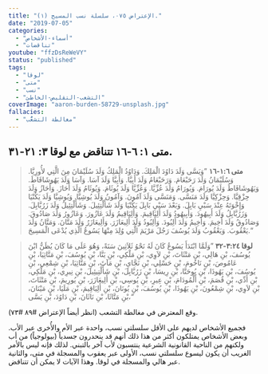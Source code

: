 ```yaml
---
title: "الإعتراض ٠٧٥، سلسلة نسب المسيح (١)."
date: "2019-07-05"
categories: 
  - "أسماء-الأشخاص"
  - "تناقضات"
youtube: "ffzDsReWeVY"
status: "published"
tags: 
  - "لوقا"
  - "متى"
  - "نسب"
  - "التشعب-التقليص-الخاطئ"
coverImage: "aaron-burden-58729-unsplash.jpg"
fallacies:
  - "مغالطة التشعُّب"
---
```


## **متى ١: ٦\-١٦ تتناقض مع لوقا ٣: ٢١\-٣١.**

> **متى ١:٦-١٦** ”وَيَسَّى وَلَدَ دَاوُدَ الْمَلِكَ. وَدَاوُدُ الْمَلِكُ وَلَدَ سُلَيْمَانَ مِنَ الَّتِي لأُورِيَّا. وَسُلَيْمَانُ وَلَدَ رَحَبْعَامَ. وَرَحَبْعَامُ وَلَدَ أَبِيَّا. وَأَبِيَّا وَلَدَ آسَا. وَآسَا وَلَدَ يَهُوشَافَاطَ. وَيَهُوشَافَاطُ وَلَدَ يُورَامَ. وَيُورَامُ وَلَدَ عُزِّيَّا. وَعُزِّيَّا وَلَدَ يُوثَامَ. وَيُوثَامُ وَلَدَ أَحَازَ. وَأَحَازُ وَلَدَ حِزْقِيَّا. وَحِزْكِيَّا وَلَدَ مَنَسَّى. وَمَنَسَّى وَلَدَ آمُونَ. وَآمُونُ وَلَدَ يُوشِيَّا. وَيُوشِيَّا وَلَدَ يَكُنْيَا وَإِخْوَتَهُ عِنْدَ سَبْيِ بَابِلَ. وَبَعْدَ سَبْيِ بَابِلَ يَكُنْيَا وَلَدَ شَأَلْتِئِيلَ. وَشَأَلْتِئِيلُ وَلَدَ زَرُبَّابِلَ. وَزَرُبَّابِلُ وَلَدَ أَبِيهُودَ. وَأَبِيهُودُ وَلَدَ أَلِيَاقِيمَ. وَأَلِيَاقِيمُ وَلَدَ عَازُورَ. وَعَازُورُ وَلَدَ صَادُوقَ. وَصَادُوقُ وَلَدَ أَخِيمَ. وَأَخِيمُ وَلَدَ أَلِيُودَ. وَأَلِيُودُ وَلَدَ أَلِيعَازَرَ. وَأَلِيعَازَرُ وَلَدَ مَتَّانَ. وَمَتَّانُ وَلَدَ يَعْقُوبَ. وَيَعْقُوبُ وَلَدَ يُوسُفَ رَجُلَ مَرْيَمَ الَّتِي وُلِدَ مِنْهَا يَسُوعُ الَّذِي يُدْعَى الْمَسِيحَ.“

> **لوقا ٣:٢٤-٣٢** ”وَلَمَّا ابْتَدَأَ يَسُوعُ كَانَ لَهُ نَحْوُ ثَلاَثِينَ سَنَةً، وَهُوَ عَلَى مَا كَانَ يُظَنُّ ابْنَ يُوسُفَ، بْنِ هَالِي، بْنِ مَتْثَاتَ، بْنِ لاَوِي، بْنِ مَلْكِي، بْنِ يَنَّا، بْنِ يُوسُفَ، بْنِ مَتَّاثِيَا، بْنِ عَامُوصَ، بْنِ نَاحُومَ، بْنِ حَسْلِي، بْنِ نَجَّايِ، بْنِ مَآثَ، بْنِ مَتَّاثِيَا، بْنِ شِمْعِي، بْنِ يُوسُفَ، بْنِ يَهُوذَا، بْنِ يُوحَنَّا، بْنِ رِيسَا، بْنِ زَرُبَّابِلَ، بْنِ شَأَلْتِيئِيلَ، بْنِ نِيرِي، بْنِ مَلْكِي، بْنِ أَدِّي، بْنِ قُصَمَ، بْنِ أَلْمُودَامَ، بْنِ عِيرِ، بْنِ يُوسِي، بْنِ أَلِيعَازَرَ، بْنِ يُورِيمَ، بْنِ مَتْثَاتَ، بْنِ لاَوِي، بْنِ شِمْعُونَ، بْنِ يَهُوذَا، بْنِ يُوسُفَ، بْنِ يُونَانَ، بْنِ أَلِيَاقِيمَ، بْنِ مَلَيَا، بْنِ مَيْنَانَ، بْنِ مَتَّاثَا، بْنِ نَاثَانَ، بْنِ دَاوُدَ، بْنِ يَسَّى،“


وقع المعترض في مغالطة التشعب (انظر أيضاً الإعتراض #٨٩ #٧٣).

فجميع الأشخاص لديهم على الأقل سلسلتي نسب، واحدة عبر الأم والأُخرى عبر الأب. وبعض الأشخاص يمتلكون أكثر من هذا ذلك أنهم قد ينحدرون جسدياً (بيولوجياً) من أب ولكنهم من الناحية القانونية الشرعية ينتسبون لأب آخر بالتبني. لذلك فإنه ليس بالأمر الغريب أن يكون ليسوع سلسلتي نسب، الأولى عبر يعقوب والمسجلة في متى، والثانية عبر هالي والمسجلة في لوقا. وهذا الآيات لا يمكن أن تتناقض.
